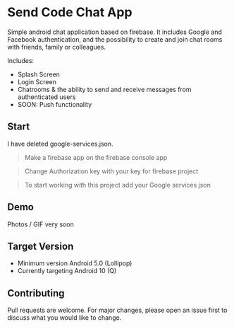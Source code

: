 # Send Code Chat App

Simple android chat application based on firebase. It includes Google and Facebook authentication, and the possibility to create and join chat rooms with friends, family or colleagues.

Includes:
- Splash Screen
- Login Screen
- Chatrooms & the ability to send and receive messages from authenticated users
- SOON: Push functionality

## Start

I have deleted google-services.json.

> Make a firebase app on the firebase console app

> Change Authorization key with your key for firebase project

> To start working with this project add your Google services json



## Demo

Photos / GIF very soon

## Target Version

- Minimum version Android 5.0 (Lollipop)
- Currently targeting Android 10 (Q)

## Contributing
Pull requests are welcome. For major changes, please open an issue first to discuss what you would like to change.